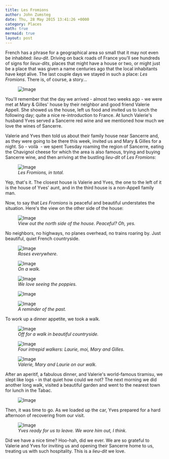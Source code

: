 ```yaml
---
title: Les Fromions
author: John Zumsteg
date: Thu, 28 May 2015 13:41:26 +0000
category: Places
math: true
mermaid: true
layout: post
---
```

French has a phrase for a geographical area so small that it may not even be inhabited: *lieu-dit*. Driving on back roads of France you'll see hundreds of signs for *lieux-dits*, places that might have a house or two, or might just be a place that was given a name centuries ago that the local inhabitants have kept alive. The last couple days we stayed in such a place: *Les Fromions*. There is, of course, a story...

<figure class = "landscape">
	<img src="{{"/assets/images/2015/05/DSC05002_20150527.jpg" | prepend: site.baseurl  }}" alt="Image" />
	<figcaption></figcaption>
</figure>



You'll remember that the day we arrived - almost two weeks ago - we were met at Mary &amp; Gilles' house by their neighbor and good friend Valerie Appell. She showed us the house, left us food and invited us to lunch the following day; quite a nice re-introduction to France. At lunch Valerie's husband Yves served a Sancerre red wine and we mentioned how much we love the wines of Sancerre.

Valerie and Yves then told us about their family house near Sancerre and, as they were going to be there this week, invited us and Mary &amp; Gilles for a night. So - voilà  - we spent Tuesday roaming the region of Sancerre, eating the Chavignol cheese for which the area is also famous, trying and buying Sancerre wine, and then arriving at the bustling *lieu-dit* of *Les Fromions*:

<figure class = "landscape">
	<img src="{{"/assets/images/2015/05/DSC04905_20150526.jpg" | prepend: site.baseurl  }}" alt="Image" />
	<figcaption><em>Les Fromions, in total.</em></figcaption>
</figure>



Yep, that's it. The closest house is Valerie and Yves, the one to the left of it is the house of Yves' aunt, and in the third house is a non-Appell family man.

Now, to say that *Les Fromions* is peaceful and beautiful understates the situation. Here's the view on the other side of the house:

<figure class = "landscape">
	<img src="{{"/assets/images/2015/05/DSC04909_20150526.jpg" | prepend: site.baseurl  }}" alt="Image" />
	<figcaption><em>View out the north side of the house. Peaceful? Oh, yes.</em></figcaption>
</figure>



No neighbors, no highways, no planes overhead, no trains roaring by. Just beautiful, quiet French countryside.

<figure class = "portrait">
	<img src="{{"/assets/images/2015/05/DSC04977_20150527.jpg" | prepend: site.baseurl  }}" alt="Image" />
	<figcaption><em>Roses everywhere.</em></figcaption>
</figure>



<figure class = "landscape">
	<img src="{{"/assets/images/2015/05/DSC04950_20150527.jpg" | prepend: site.baseurl  }}" alt="Image" />
	<figcaption><em>On a walk.</em></figcaption>
</figure>



<figure class = "landscape">
	<img src="{{"/assets/images/2015/05/DSC04943_20150527.jpg" | prepend: site.baseurl  }}" alt="Image" />
	<figcaption><em>We love seeing the poppies.</em></figcaption>
</figure>



<figure class = "landscape">
	<img src="{{"/assets/images/2015/05/DSC04941_20150527-768x1024.jpg" | prepend: site.baseurl  }}" alt="Image" />
	<figcaption></figcaption>
</figure>



<figure class = "landscape">
	<img src="{{"/assets/images/2015/05/DSC04911_20150526.jpg" | prepend: site.baseurl  }}" alt="Image" />
	<figcaption><em>A reminder of the past.</em></figcaption>
</figure>



To work up a dinner appetite, we took a walk.

<figure class = "landscape">
	<img src="{{"/assets/images/2015/05/DSC04915_20150526.jpg" | prepend: site.baseurl  }}" alt="Image" />
	<figcaption><em>Off for a walk in beautiful countryside.</em></figcaption>
</figure>



<figure class = "landscape">
	<img src="{{"/assets/images/2015/05/DSC04916_20150526.jpg" | prepend: site.baseurl  }}" alt="Image" />
	<figcaption><em>Four intrepid walkers: Laurie, moi, Mary and Gilles.</em></figcaption>
</figure>



<figure class = "landscape">
	<img src="{{"/assets/images/2015/05/DSC04924_20150526.jpg" | prepend: site.baseurl  }}" alt="Image" />
	<figcaption><em>Valerie, Mary and Laurie on our walk.</em></figcaption>
</figure>



After an aperitif, a fabulous dinner, and Valerie's world-famous tiramisu, we slept like logs - in that quiet how could we not? The next morning we did another long walk, visited a beautiful garden and went to the nearest town for lunch in the Tabac.

<figure class = "landscape">
	<img src="{{"/assets/images/2015/05/DSC05012_20150527.jpg" | prepend: site.baseurl  }}" alt="Image" />
	<figcaption></figcaption>
</figure>



Then, it was time to go. As we loaded up the car, Yves prepared for a hard afternoon of recovering from our visit.

<figure class = "landscape">
	<img src="{{"/assets/images/2015/05/DSC05022_20150527.jpg" | prepend: site.baseurl  }}" alt="Image" />
	<figcaption><em>Yves ready for us to leave. We wore him out, I think.</em></figcaption>
</figure>



Did we have a nice time? Hoo-hah, did we ever. We are so grateful to Valerie and Yves for inviting us and opening their Sancerre home to us, treating us with such hospitality. This is a *lieu-dit* we love.
